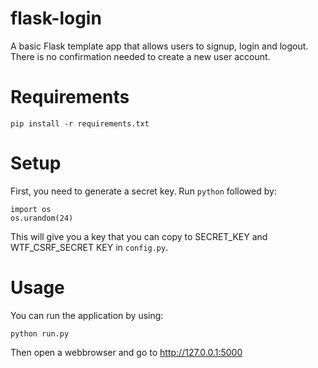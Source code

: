 # flask-login
A basic Flask template app that allows users to signup, login and logout. There is no confirmation needed to create a new user account.

# Requirements

```
pip install -r requirements.txt
```

# Setup
First, you need to generate a secret key. Run ```python``` followed by:

```
import os
os.urandom(24)
```
This will give you a key that you can copy to SECRET_KEY and WTF_CSRF_SECRET KEY in ```config.py```.

# Usage
You can run the application by using:
```
python run.py
```

Then open a webbrowser and go to http://127.0.0.1:5000
